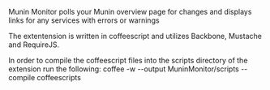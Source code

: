 Munin Monitor polls your Munin overview page for changes and displays links for any services with errors or warnings

The extentension is written in coffeescript and utilizes Backbone, Mustache and RequireJS.


In order to compile the coffeescript files into the scripts directory of the extension run the following:
coffee -w --output MuninMonitor/scripts --compile coffeescripts

